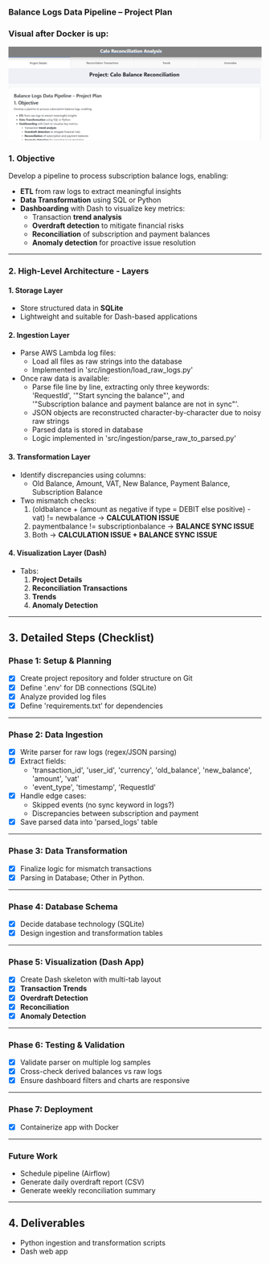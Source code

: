 ### Balance Logs Data Pipeline – Project Plan

### Visual after Docker is up:
![alt text](image.png)

### 1. Objective

Develop a pipeline to process subscription balance logs, enabling:

- **ETL** from raw logs to extract meaningful insights  
- **Data Transformation** using SQL or Python  
- **Dashboarding** with Dash to visualize key metrics:  
  - Transaction **trend analysis**  
  - **Overdraft detection** to mitigate financial risks  
  - **Reconciliation** of subscription and payment balances  
  - **Anomaly detection** for proactive issue resolution  

---

### 2. High-Level Architecture - Layers

#### 1. Storage Layer
- Store structured data in **SQLite**
- Lightweight and suitable for Dash-based applications

#### 2. Ingestion Layer
- Parse AWS Lambda log files:
  - Load all files as raw strings into the database
  - Implemented in 'src/ingestion/load_raw_logs.py'
- Once raw data is available:
  - Parse file line by line, extracting only three keywords:  
    'RequestId', '"Start syncing the balance"', and  
    '"Subscription balance and payment balance are not in sync"'.
  - JSON objects are reconstructed character-by-character due to noisy raw strings
  - Parsed data is stored in database
  - Logic implemented in 'src/ingestion/parse_raw_to_parsed.py'

#### 3. Transformation Layer
- Identify discrepancies using columns:
  - Old Balance, Amount, VAT, New Balance, Payment Balance, Subscription Balance
- Two mismatch checks:
  1. (oldbalance + (amount as negative if type = DEBIT else positive) - vat) != newbalance → **CALCULATION ISSUE**
  2. paymentbalance != subscriptionbalance → **BALANCE SYNC ISSUE**
  3. Both →  **CALCULATION ISSUE + BALANCE SYNC ISSUE**

#### 4. Visualization Layer (Dash)
- Tabs:
  1. **Project Details**
  2. **Reconciliation Transactions**
  3. **Trends**
  4. **Anomaly Detection**

---

## 3. Detailed Steps (Checklist)

### Phase 1: Setup & Planning
- [X] Create project repository and folder structure on Git  
- [X] Define '.env' for DB connections (SQLite)  
- [X] Analyze provided log files  
- [X] Define 'requirements.txt' for dependencies

---

### Phase 2: Data Ingestion
- [X] Write parser for raw logs (regex/JSON parsing)  
- [X] Extract fields:
  - 'transaction_id', 'user_id', 'currency', 'old_balance', 'new_balance', 'amount', 'vat'
  - 'event_type', 'timestamp', 'RequestId'
- [X] Handle edge cases:
  - Skipped events (no sync keyword in logs?)
  - Discrepancies between subscription and payment
- [X] Save parsed data into 'parsed_logs' table

---

### Phase 3: Data Transformation
- [X] Finalize logic for mismatch transactions  
- [X] Parsing in Database; Other in Python.  

---

### Phase 4: Database Schema
- [X] Decide database technology (SQLite)  
- [X] Design ingestion and transformation tables

---

### Phase 5: Visualization (Dash App)
- [X] Create Dash skeleton with multi-tab layout  
- [X] **Transaction Trends**
- [X] **Overdraft Detection**
- [X] **Reconciliation**
- [X] **Anomaly Detection**

---

### Phase 6: Testing & Validation
- [X] Validate parser on multiple log samples  
- [X] Cross-check derived balances vs raw logs  
- [X] Ensure dashboard filters and charts are responsive  

---

### Phase 7: Deployment
- [X] Containerize app with Docker  

---

### Future Work
- Schedule pipeline (Airflow)
- Generate daily overdraft report (CSV)
- Generate weekly reconciliation summary

---

## 4. Deliverables

- Python ingestion and transformation scripts
- Dash web app
